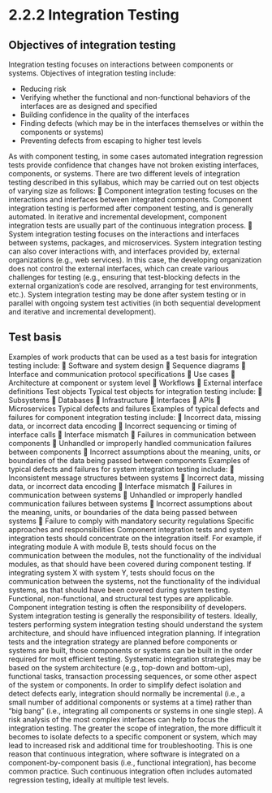 # 2.2.2 Integration Testing

## Objectives of integration testing 

Integration testing focuses on interactions between components or systems. Objectives of integration testing include: 

* Reducing risk
* Verifying whether the functional and non-functional behaviors of the interfaces are as designed and specified 
* Building confidence in the quality of the interfaces
* Finding defects \(which may be in the interfaces themselves or within the components or systems\) 
* Preventing defects from escaping to higher test levels 

As with component testing, in some cases automated integration regression tests provide confidence that changes have not broken existing interfaces, components, or systems. There are two different levels of integration testing described in this syllabus, which may be carried out on test objects of varying size as follows:  Component integration testing focuses on the interactions and interfaces between integrated components. Component integration testing is performed after component testing, and is generally automated. In iterative and incremental development, component integration tests are usually part of the continuous integration process.  System integration testing focuses on the interactions and interfaces between systems, packages, and microservices. System integration testing can also cover interactions with, and interfaces provided by, external organizations \(e.g., web services\). In this case, the developing organization does not control the external interfaces, which can create various challenges for testing \(e.g., ensuring that test-blocking defects in the external organization’s code are resolved, arranging for test environments, etc.\). System integration testing may be done after system testing or in parallel with ongoing system test activities \(in both sequential development and iterative and incremental development\).

## Test basis 

Examples of work products that can be used as a test basis for integration testing include:  Software and system design  Sequence diagrams  Interface and communication protocol specifications  Use cases  Architecture at component or system level  Workflows  External interface definitions Test objects Typical test objects for integration testing include:  Subsystems  Databases  Infrastructure  Interfaces  APIs  Microservices Typical defects and failures Examples of typical defects and failures for component integration testing include:  Incorrect data, missing data, or incorrect data encoding  Incorrect sequencing or timing of interface calls  Interface mismatch  Failures in communication between components  Unhandled or improperly handled communication failures between components  Incorrect assumptions about the meaning, units, or boundaries of the data being passed between components Examples of typical defects and failures for system integration testing include:  Inconsistent message structures between systems  Incorrect data, missing data, or incorrect data encoding  Interface mismatch  Failures in communication between systems  Unhandled or improperly handled communication failures between systems  Incorrect assumptions about the meaning, units, or boundaries of the data being passed between systems  Failure to comply with mandatory security regulations Specific approaches and responsibilities Component integration tests and system integration tests should concentrate on the integration itself. For example, if integrating module A with module B, tests should focus on the communication between the modules, not the functionality of the individual modules, as that should have been covered during component testing. If integrating system X with system Y, tests should focus on the communication between the systems, not the functionality of the individual systems, as that should have been covered during system testing. Functional, non-functional, and structural test types are applicable. Component integration testing is often the responsibility of developers. System integration testing is generally the responsibility of testers. Ideally, testers performing system integration testing should understand the system architecture, and should have influenced integration planning. If integration tests and the integration strategy are planned before components or systems are built, those components or systems can be built in the order required for most efficient testing. Systematic integration strategies may be based on the system architecture \(e.g., top-down and bottom-up\), functional tasks, transaction processing sequences, or some other aspect of the system or components. In order to simplify defect isolation and detect defects early, integration should normally be incremental \(i.e., a small number of additional components or systems at a time\) rather than “big bang” \(i.e., integrating all components or systems in one single step\). A risk analysis of the most complex interfaces can help to focus the integration testing. The greater the scope of integration, the more difficult it becomes to isolate defects to a specific component or system, which may lead to increased risk and additional time for troubleshooting. This is one reason that continuous integration, where software is integrated on a component-by-component basis \(i.e., functional integration\), has become common practice. Such continuous integration often includes automated regression testing, ideally at multiple test levels.

